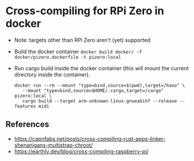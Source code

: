 # Cross-compiling for RPi Zero in docker

- Note: targets other than RPi Zero aren't (yet) supported

- Build the docker container
   `docker build docker/ -f docker/pizero.dockerfile -t pizero:local`

- Run cargo build inside the docker container (this will mount the current
  directory inside the container).
   ```
   docker run --rm --mount "type=bind,source=$(pwd),target=/haxo" \
      --mount "type=bind,source=$HOME/.cargo,target=/cargo" pizero:local \
      cargo build --target arm-unknown-linux-gnueabihf --release --features midi
   ```

## References
- https://capnfabs.net/posts/cross-compiling-rust-apps-linker-shenanigans-multistrap-chroot/
- https://earthly.dev/blog/cross-compiling-raspberry-pi/
